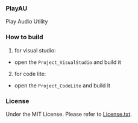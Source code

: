 ﻿### PlayAU
Play Audio Utility

### How to build
1. for visual studio:  
  - open the `Project_VisualStudio` and build it
2. for code lite:
  - open the `Project_CodeLite` and build it

### License
Under the MIT License. Please refer to [License.txt](./License.txt).